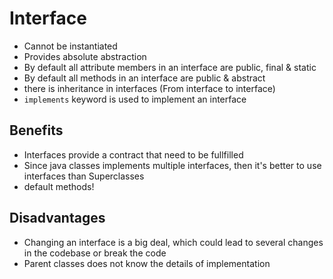 # Interface

- Cannot be instantiated
- Provides absolute abstraction
- By default all attribute members in an interface are public, final & static
- By default all methods in an interface are public & abstract
- there is inheritance in interfaces (From interface to interface)
- `implements` keyword is used to implement an interface

## Benefits

- Interfaces provide a contract that need to be fullfilled
- Since java classes implements multiple interfaces, then it's better to use interfaces than Superclasses
- default methods!

## Disadvantages

- Changing an interface is a big deal, which could lead to several changes in the codebase or break the code
- Parent classes does not know the details of implementation
